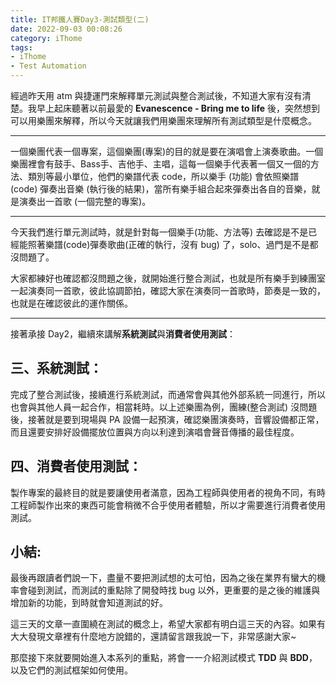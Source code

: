 ```yaml
---
title: IT邦鐵人賽Day3-測試類型(二)
date: 2022-09-03 00:08:26
category: iThome
tags: 
- iThome
- Test Automation
---
```

經過昨天用 atm 與捷運門來解釋單元測試與整合測試後，不知道大家有沒有清楚。我早上起床聽著以前最愛的 **Evanescence - Bring me to life** 後，突然想到可以用樂團來解釋，所以今天就讓我們用樂團來理解所有測試類型是什麼概念。

---

一個樂團代表一個專案，這個樂團(專案)的目的就是要在演唱會上演奏歌曲。一個樂團裡會有鼓手、Bass手、吉他手、主唱，這每一個樂手代表著一個又一個的方法、類別等最小單位，他們的樂譜代表 code，所以樂手 (功能)  會依照樂譜 (code) 彈奏出音樂 (執行後的結果)，當所有樂手組合起來彈奏出各自的音樂，就是演奏出一首歌 (一個完整的專案)。

---

今天我們進行單元測試時，就是針對每一個樂手(功能、方法等) 去確認是不是已經能照著樂譜(code)彈奏歌曲(正確的執行，沒有 bug) 了，solo、過門是不是都沒問題了。

大家都練好也確認都沒問題之後，就開始進行整合測試，也就是所有樂手到練團室一起演奏同一首歌，彼此協調節拍，確認大家在演奏同一首歌時，節奏是一致的，也就是在確認彼此的運作關係。

---

接著承接 Day2，繼續來講解**系統測試**與**消費者使用測試**：

## 三、系統測試：

完成了整合測試後，接續進行系統測試，而通常會與其他外部系統一同進行，所以也會與其他人員一起合作，相當耗時。以上述樂團為例，團練(整合測試) 沒問題後，接著就是要到現場與 PA 設備一起預演，確認樂團演奏時，音響設備都正常，而且還要安排好設備擺放位置與方向以利達到演唱會聲音傳播的最佳程度。

## 四、消費者使用測試：
製作專案的最終目的就是要讓使用者滿意，因為工程師與使用者的視角不同，有時工程師製作出來的東西可能會稍微不合乎使用者體驗，所以才需要進行消費者使用測試。

## 小結:
最後再跟讀者們說一下，盡量不要把測試想的太可怕，因為之後在業界有蠻大的機率會碰到測試，而測試的重點除了開發時找 bug 以外，更重要的是之後的維護與增加新的功能，到時就會知道測試的好。

這三天的文章一直圍繞在測試的概念上，希望大家都有明白這三天的內容。如果有大大發現文章裡有什麼地方說錯的，還請留言跟我說一下，非常感謝大家~

那麼接下來就要開始進入本系列的重點，將會一一介紹測試模式 **TDD** 與 **BDD**，以及它們的測試框架如何使用。